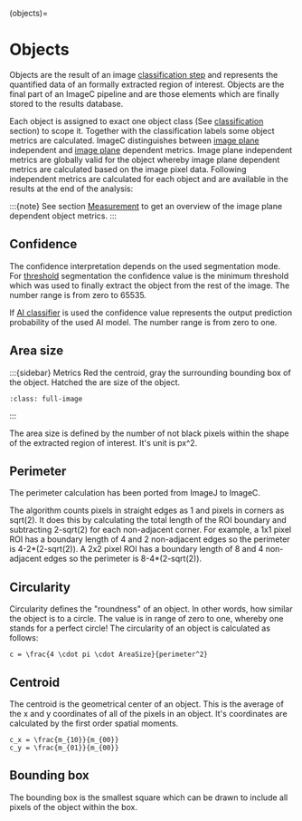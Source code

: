 (objects)=
# Objects


Objects are the result of an image [classification step](commands-object-classification) and represents the quantified data of an formally extracted region of interest.
Objects are the final part of an ImageC pipeline and are those elements which are finally stored to the results database.

Each object is assigned to exact one object class (See [classification](Classification) section) to scope it.
Together with the classification labels some object metrics are calculated.
ImageC distinguishes between [image plane](image-planes) independent and [image plane](image-planes) dependent metrics.
Image plane independent metrics are globally valid for the object whereby image plane dependent metrics are calculated based on the image pixel data.
Following independent metrics are calculated for each object and are available in the results at the end of the analysis:

:::{note}
See section [Measurement](command-measurement) to get an overview of the image plane dependent object metrics.
:::

## Confidence

The confidence interpretation depends on the used segmentation mode.
For [threshold](command-threshold) segmentation the confidence value is the minimum threshold which was used to finally extract the object from the rest of the image.
The number range is from zero to 65535.

If [AI classifier](command-classifier-ai) is used the confidence value represents the output prediction probability of the used AI model.
The number range is from zero to one.

## Area size

:::{sidebar} Metrics
Red the centroid, gray the surrounding bounding box of the object.
Hatched the are size of the object.

```{image} images/metrics-example.drawio.svg
:class: full-image
```
:::

The area size is defined by the number of not black pixels within the shape of the extracted region of interest.
It's unit is px^2.

## Perimeter

The perimeter calculation has been ported from ImageJ to ImageC.

The algorithm counts pixels in straight edges as 1 and pixels in corners as sqrt(2).
It does this by calculating the total length of the ROI boundary and subtracting 2-sqrt(2) for each non-adjacent corner. 
For example, a 1x1 pixel ROI has a boundary length of 4 and 2 non-adjacent edges so the perimeter is 4-2*(2-sqrt(2)). 
A 2x2 pixel ROI has a boundary length of 8 and 4 non-adjacent edges so the perimeter is 8-4*(2-sqrt(2)).

## Circularity

Circularity defines the "roundness" of an object.
In other words, how similar the object is to a circle.
The value is in range of zero to one, whereby one stands for a perfect circle!
The circularity of an object is calculated as follows:


```{math}
c = \frac{4 \cdot pi \cdot AreaSize}{perimeter^2}
```


## Centroid


The centroid is the geometrical center of an object.
This is the average of the x and y coordinates of all of the pixels in an object.
It's coordinates are calculated by the first order spatial moments.

```{math}
c_x = \frac{m_{10}}{m_{00}}
c_y = \frac{m_{01}}{m_{00}}
```


## Bounding box

The bounding box is the smallest square which can be drawn to include all pixels of the object within the box.